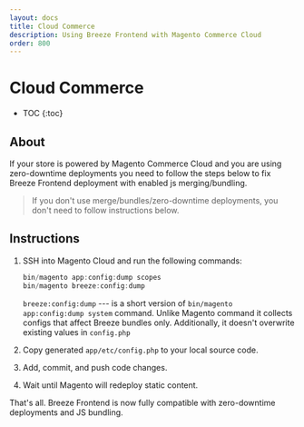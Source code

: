 ```yaml
---
layout: docs
title: Cloud Commerce
description: Using Breeze Frontend with Magento Commerce Cloud
order: 800
---
```


# Cloud Commerce

* TOC
{:toc}

## About

If your store is powered by Magento Commerce Cloud and you are using zero-downtime
deployments you need to follow the steps below to fix Breeze Frontend deployment
with enabled js merging/bundling. 

> If you don't use merge/bundles/zero-downtime deployments, you don't need to 
> follow instructions below.

## Instructions

1. SSH into Magento Cloud and run the following commands:

   ```powershell
   bin/magento app:config:dump scopes
   bin/magento breeze:config:dump
   ```

   `breeze:config:dump` --- is a short version of `bin/magento app:config:dump system`
   command. Unlike Magento command it collects configs that affect Breeze bundles
   only. Additionally, it doesn't overwrite existing values in `config.php`

2. Copy generated `app/etc/config.php` to your local source code.
3. Add, commit, and push code changes.
4. Wait until Magento will redeploy static content.

That's all. Breeze Frontend is now fully compatible with zero-downtime deployments
and JS bundling.

